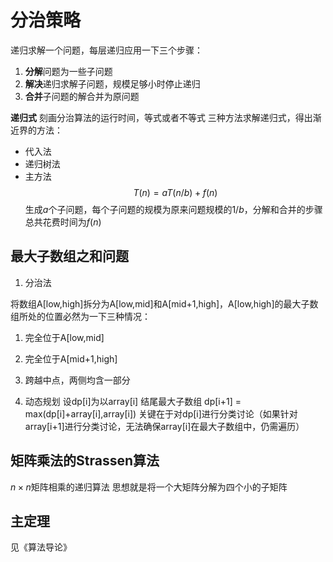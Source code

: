 # 分治策略
递归求解一个问题，每层递归应用一下三个步骤：
1. **分解**问题为一些子问题
2. **解决**递归求解子问题，规模足够小时停止递归
3. **合并**子问题的解合并为原问题

**递归式**
刻画分治算法的运行时间，等式或者不等式
三种方法求解递归式，得出渐近界的方法：

* 代入法
* 递归树法
* 主方法 
$$T(n) = aT(n/b)+f(n)$$
生成$a$个子问题，每个子问题的规模为原来问题规模的$1/b$，分解和合并的步骤总共花费时间为$f(n)$

## 最大子数组之和问题
1. 分治法
 
 将数组A[low,high]拆分为A[low,mid]和A[mid+1,high]，A[low,high]的最大子数组所处的位置必然为一下三种情况：
 1. 完全位于A[low,mid]
 2. 完全位于A[mid+1,high]
 3. 跨越中点，两侧均含一部分

2. 动态规划
设dp[i]为以array[i] 结尾最大子数组
dp[i+1] = max(dp[i]+array[i],array[i])
关键在于对dp[i]进行分类讨论（如果针对array[i+1]进行分类讨论，无法确保array[i]在最大子数组中，仍需遍历）

## 矩阵乘法的Strassen算法
$n\times n$矩阵相乘的递归算法
思想就是将一个大矩阵分解为四个小的子矩阵

## 主定理
见《算法导论》

